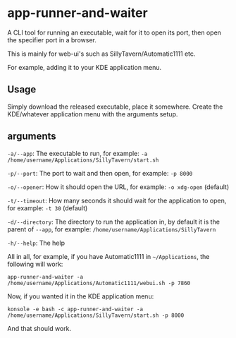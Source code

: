 # app-runner-and-waiter
A CLI tool for running an executable, wait for it to open its port, then open the specifier port in a browser.

This is mainly for web-ui's such as SillyTavern/Automatic1111 etc.

For example, adding it to your KDE application menu.

## Usage
Simply download the released executable, place it somewhere.
Create the KDE/whatever application menu with the arguments setup.

## arguments
`-a/--app`: The executable to run, for example: `-a /home/username/Applications/SillyTavern/start.sh`

`-p/--port`: The port to wait and then open, for example: `-p 8000`

`-o/--opener`: How it should open the URL, for example: `-o xdg-open` (default)

`-t/--timeout`: How many seconds it should wait for the application to open, for example: `-t 30` (default)

`-d/--directory`: The directory to run the application in, by default it is the parent of `--app`, for example: `/home/username/Applications/SillyTavern`

`-h/--help`: The help

All in all, for example, if you have Automatic1111 in `~/Applications`, the following will work:

`app-runner-and-waiter -a /home/username/Applications/Automatic1111/webui.sh -p 7860`

Now, if you wanted it in the KDE application menu:

`konsole -e bash -c app-runner-and-waiter -a /home/username/Applications/SillyTavern/start.sh -p 8000`

And that should work.
